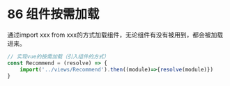 # 86 组件按需加载

通过import xxx from xxx的方式加载组件，无论组件有没有被用到，都会被加载进来。

```js
// 实现vue的按需加载（引入组件的方式）
const Recommend = (resolve) => {
	import('../views/Recommend').then((module)=>{resolve(module)})
}
```

